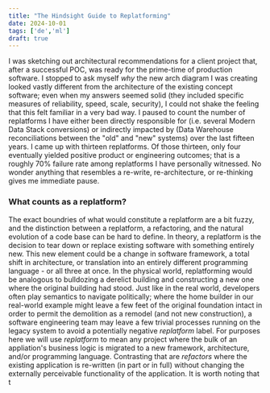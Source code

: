 ```yaml
---
title: "The Hindsight Guide to Replatforming"
date: 2024-10-01
tags: ['de','ml']
draft: true
---
```

I was sketching out architectural recommendations for a client project that, after a successful POC, was ready for the prime-time of production software. I stopped to ask myself _why_ the new arch diagram I was creating looked vastly different from the architecture of the existing concept software; even when my answers seemed solid (they included specific measures of reliability, speed, scale, security), I could not shake the feeling that this felt familiar in a very bad way. I paused to count the number of replatforms I have either been directly responsible for (i.e. several Modern Data Stack conversions) or indirectly impacted by (Data Warehouse reconciliations between the "old" and "new" systems) over the last fifteen years. I came up with thirteen replatforms. Of those thirteen, only four eventually yielded positive product or engineering outcomes; that is a roughly 70% failure rate among replatforms I have personally witnessed. No wonder anything that resembles a re-write, re-architecture, or re-thinking gives me immediate pause. 

### What counts as a replatform?
The exact boundries of what would constitute a replatform are a bit fuzzy, and the distinction between a replatform, a refactoring, and the natural evolution of a code base can be hard to define. In theory, a replatform is the decision to tear down or replace existing software with something entirely new. This new element could be a change in software framework, a total shift in architecture, or translation into an entirely different programming language - or all three at once. In the physical world, replatforming would be analogous to bulldozing a derelict building and constructing a new one where the original building had stood. Just like in the real world, developers often play semantics to navigate politically; where the home builder in our real-world example might leave a few feet of the original foundation intact in order to permit the demolition as a remodel (and not new construction), a software engineering team may leave a few trivial processes running on the legacy system to avoid a potentially negative _replatform_ label. For purposes here we will use _replatform_ to mean any project where the bulk of an appliation's business logic is migrated to a new framework, architecture, and/or programming language. Contrasting that are _refactors_ where the existing application is re-written (in part or in full) without changing the externally perceivable functionality of the application. It is worth noting that t
<!--stackedit_data:
eyJoaXN0b3J5IjpbMjA2NDc0OTc3NCw3MDg5NDE5NDhdfQ==
-->